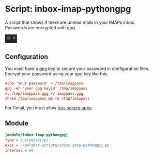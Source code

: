 # Script: inbox-imap-pythongpg

A script that shows if there are unread mails in your IMAPs inbox. Passwords are encrypted with gpg.

![inbox-imap-pythongpg](screenshots/1.png)


## Configuration

You must have a gpg key to secure your password in configuration files. Encrypt your password using your gpg key like this.

```ini
echo 'your password' > /tmp/imappass
gpg -er 'your gpg keyid' /tmp/imappass
mv /tmp/imappass.gpg ~/.imappass.gpg
shred /tmp/imappass && rm /tmp/imappass
```

For Gmail, you must allow [less secure apps](https://myaccount.google.com/security#connectedapps).


## Module

```ini
[module/inbox-imap-pythongpg]
type = custom/script
exec = ~/polybar-scripts/inbox-imap-pythongpg.py
interval = 60
```
